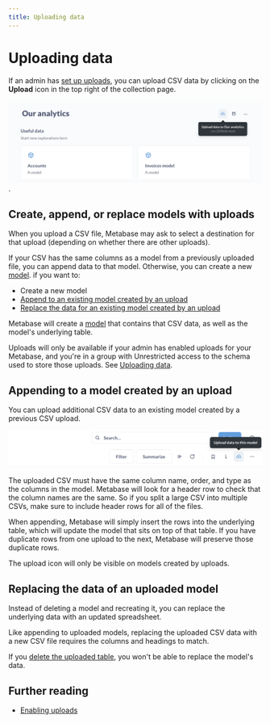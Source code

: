 ```yaml
---
title: Uploading data
---
```


# Uploading data

If an admin has [set up uploads](../databases/uploads.md), you can upload CSV data by clicking on the **Upload** icon in the top right of the collection page.

![Upload CSV data](../databases/images/upload-icon.png).

## Create, append, or replace models with uploads

When you upload a CSV file, Metabase may ask to select a destination for that upload (depending on whether there are other uploads).

If your CSV has the same columns as a model from a previously uploaded file, you can append data to that model. Otherwise, you can create a new [model](../data-modeling/models.md). if you want to:

- Create a new model
- [Append to an existing model created by an upload](#appending-to-a-model-created-by-an-upload)
- [Replace the data for an existing model created by an upload](#replacing-the-data-of-an-uploaded-model)

Metabase will create a [model](../data-modeling/models.md) that contains that CSV data, as well as the model's underlying table.

Uploads will only be available if your admin has enabled uploads for your Metabase, and you're in a group with Unrestricted access to the schema used to store those uploads. See [Uploading data](../databases/uploads.md).

## Appending to a model created by an upload

You can upload additional CSV data to an existing model created by a previous CSV upload.

![Append data to existing upload model](./images/append-data.png)

The uploaded CSV must have the same column name, order, and type as the columns in the model. Metabase will look for a header row to check that the column names are the same. So if you split a large CSV into multiple CSVs, make sure to include header rows for all of the files.

When appending, Metabase will simply insert the rows into the underlying table, which will update the model that sits on top of that table. If you have duplicate rows from one upload to the next, Metabase will preserve those duplicate rows.

The upload icon will only be visible on models created by uploads.

## Replacing the data of an uploaded model

Instead of deleting a model and recreating it, you can replace the underlying data with an updated spreadsheet.

Like appending to uploaded models, replacing the uploaded CSV data with a new CSV file requires the columns and headings to match.

If you [delete the uploaded table](../databases/uploads.md#deleting-tables-created-by-uploads), you won't be able to replace the model's data.

## Further reading

- [Enabling uploads](../databases/uploads.md)
